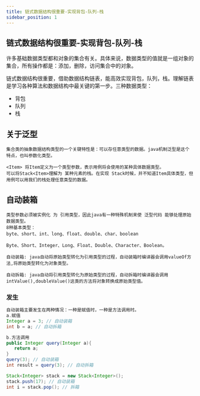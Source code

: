 ```yaml
---
title: 链式数据结构很重要-实现背包-队列-栈
sidebar_position: 1
---
```


## 链式数据结构很重要-实现背包-队列-栈
许多基础数据类型都和对象的集合有关。具体来说，数据类型的值就是一组对象的集合，所有操作都是：添加，删除，访问集合中的对象。

链式数据结构很重要，借助数据结构链表，能高效实现背包，队列，栈。理解链表是学习各种算法和数据结构中最关键的第一步。三种数据类型：
* 背包
* 队列
* 栈

## 关于泛型
```text
集合类的抽象数据结构类型的一个关键特性是：可以存任意类型的数据。java机制泛型是这个特点，也叫参数化类型。

<Item> 将Item定义为一个类型参数，表示用例将会使用的某种具体数据类型。
可以将Stack<Item>理解为 某种元素的栈。在实现 Stack时候，并不知道Item具体类型，但用例可以用我们的栈处理任意类型的数据。
```

## 自动装箱
```text
类型参数必须被实例化 为 引用类型，因此java有一种特殊机制来使 泛型代码 能够处理原始数据类型。
8种基本类型：
byte、short、int、long、float、double、char、boolean

Byte、Short、Integer、Long、Float、Double、Character、Boolean。

自动装箱: java自动将原始类型转化为引用类型的过程，自动装箱时编译器会调用valueOf方法,将原始类型转化为对象类型。

自动拆箱: java自动将引用类型转化为原始类型的过程，自动拆箱时编译器会调用intValue(),doubleValue()这类的方法将对象转换成原始类型值。
```

### 发生
```java
自动装箱主要发生在两种情况：一种是赋值时，一种是方法调用时。
a.赋值
Integer a = 3; // 自动装箱
int b = a; // 自动拆箱

b.方法调用
public Integer query(Integer a){
   return a;
}
query(3); // 自动装箱
int result = query(3); // 自动拆箱

Stack<Integer> stack = new Stack<Integer>();
stack.push(17); // 自动装箱
int i = stack.pop(); // 拆箱
```